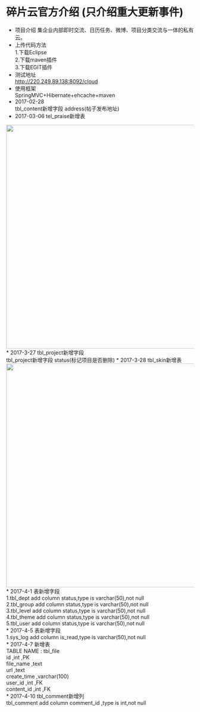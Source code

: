 # 碎片云官方介绍 (只介绍重大更新事件)
* 项目介绍
集企业内部即时交流、日历任务、微博、项目分类交流与一体的私有云。
* 上传代码方法<br/>
1.下载Eclipse<br/>
2.下载maven插件<br/>
3.下载EGIT插件<br/>
* 测试地址<br/>
<a href="http://220.249.89.138:8092/cloud">http://220.249.89.138:8092/cloud</a><br/>
* 使用框架<br/>
SpringMVC+Hibernate+ehcache+maven
* 2017-02-28<br/>
tbl_content新增字段 address(帖子发布地址)
* 2017-03-06 tel_praise新增表<br/>
<img src="http://git.oschina.net/uploads/images/2017/0306/190048_e9d18380_803453.png" width="600" />
* 2017-3-27 tbl_project新增字段<br/>
tbl_project新增字段 status(标记项目是否删除)
* 2017-3-28 tbl_skin新增表<br/>
<img src="http://git.oschina.net/uploads/images/2017/0328/090426_afd8df83_803453.png" width="600" />
* 2017-4-1 表新增字段<br/>
1.tbl_dept add column status,type is varchar(50),not null <br/>
2.tbl_group add column status,type is varchar(50),not null <br/>
3.tbl_level add column status,type is varchar(50),not null <br/>
4.tbl_theme add column status,type is varchar(50),not null <br/>
5.tbl_user add column status,type is varchar(50),not null <br/>
* 2017-4-5 表新增字段<br/>
1.sys_log add column is_read,type is varchar(50),not null <br/>
* 2017-4-7 新增表<br/>
TABLE NAME : tbl_file <br/>
id ,int ,PK <br/>
file_name ,text <br/>
url ,text <br/>
create_time ,varchar(100) <br/>
user_id ,int ,FK <br/>
content_id ,int ,FK <br/>
* 2017-4-10 tbl_comment新增列<br/>
tbl_comment add column comment_id ,type is int,not null <br/>
